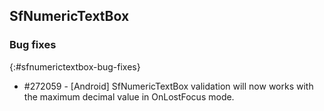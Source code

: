 ## SfNumericTextBox

### Bug fixes
{:#sfnumerictextbox-bug-fixes}

* \#272059 - [Android] SfNumericTextBox validation will now works with the maximum decimal value in OnLostFocus mode.


